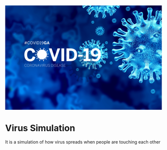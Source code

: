 ![COVID-19](/images/CoronaVirus.png)
# Virus Simulation
It is a simulation of how virus spreads when people are touching each other

